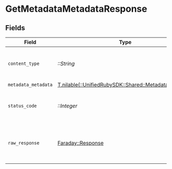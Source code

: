 # GetMetadataMetadataResponse


## Fields

| Field                                                                                            | Type                                                                                             | Required                                                                                         | Description                                                                                      |
| ------------------------------------------------------------------------------------------------ | ------------------------------------------------------------------------------------------------ | ------------------------------------------------------------------------------------------------ | ------------------------------------------------------------------------------------------------ |
| `content_type`                                                                                   | *::String*                                                                                       | :heavy_check_mark:                                                                               | HTTP response content type for this operation                                                    |
| `metadata_metadata`                                                                              | [T.nilable(::UnifiedRubySDK::Shared::MetadataMetadata)](../../models/shared/metadatametadata.md) | :heavy_minus_sign:                                                                               | Successful                                                                                       |
| `status_code`                                                                                    | *::Integer*                                                                                      | :heavy_check_mark:                                                                               | HTTP response status code for this operation                                                     |
| `raw_response`                                                                                   | [Faraday::Response](https://www.rubydoc.info/gems/faraday/Faraday/Response)                      | :heavy_check_mark:                                                                               | Raw HTTP response; suitable for custom response parsing                                          |